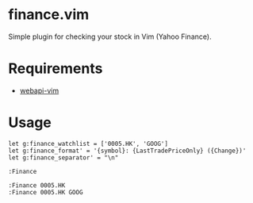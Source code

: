 # finance.vim

Simple plugin for checking your stock in Vim (Yahoo Finance).

# Requirements

- [webapi-vim][]

# Usage

    let g:finance_watchlist = ['0005.HK', 'GOOG']
    let g:finance_format' = '{symbol}: {LastTradePriceOnly} ({Change})'
    let g:finance_separator' = "\n"

    :Finance

    :Finance 0005.HK
    :Finance 0005.HK GOOG

[webapi-vim]: https://github.com/mattn/webapi-vim
